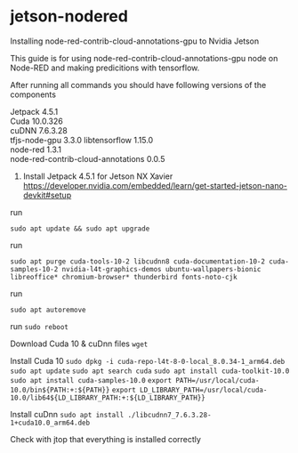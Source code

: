 # jetson-nodered
Installing node-red-contrib-cloud-annotations-gpu to Nvidia Jetson

This guide is for using node-red-contrib-cloud-annotations-gpu node on Node-RED and making predicitions with tensorflow.

After running all commands you should have following versions of the components

Jetpack	4.5.1	
Cuda 	10.0.326	
cuDNN	7.6.3.28	
tfjs-node-gpu 3.3.0	
libtensorflow	1.15.0	
node-red	1.3.1	
node-red-contrib-cloud-annotations 0.0.5



1. Install Jetpack 4.5.1 for Jetson NX Xavier
https://developer.nvidia.com/embedded/learn/get-started-jetson-nano-devkit#setup

run

```sudo apt update && sudo apt upgrade```

run

```sudo apt purge cuda-tools-10-2 libcudnn8 cuda-documentation-10-2 cuda-samples-10-2 nvidia-l4t-graphics-demos ubuntu-wallpapers-bionic libreoffice* chromium-browser* thunderbird fonts-noto-cjk```

run

```sudo apt autoremove```

run
```sudo reboot```

Download Cuda 10 & cuDnn files
```wget```

Install Cuda 10
```sudo dpkg -i cuda-repo-l4t-8-0-local_8.0.34-1_arm64.deb```
```sudo apt update```
```sudo apt search cuda```
```sudo apt install cuda-toolkit-10.0```
```sudo apt install cuda-samples-10.0```
```export PATH=/usr/local/cuda-10.0/bin${PATH:+:${PATH}}```
```export LD_LIBRARY_PATH=/usr/local/cuda-10.0/lib64${LD_LIBRARY_PATH:+:${LD_LIBRARY_PATH}}``` 

Install cuDnn
```sudo apt install ./libcudnn7_7.6.3.28-1+cuda10.0_arm64.deb```

Check with jtop that everything is installed correctly





